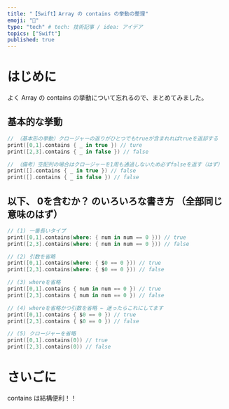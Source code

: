 ```yaml
---
title: "【Swift】Array の contains の挙動の整理"
emoji: "🔖"
type: "tech" # tech: 技術記事 / idea: アイデア
topics: ["Swift"]
published: true
---
```


# はじめに

よく Array の contains の挙動について忘れるので、まとめてみました。

## 基本的な挙動

```swift
// （基本形の挙動）クロージャーの返りがひとつでもtrueが含まれればtrueを返却する
print([0,1].contains { _ in true }) // ture
print([2,3].contains { _ in false }) // false

// （備考）空配列の場合はクロージャーを1周も通過しないため必ずfalseを返す（はず）
print([].contains { _ in true }) // false
print([].contains { _ in false }) // false
```

## 以下、 0を含むか？ のいろいろな書き方 （全部同じ意味のはず）

```swift
// (1) 一番長いタイプ
print([0,1].contains(where: { num in num == 0 })) // true
print([2,3].contains(where: { num in num == 0 })) // false

// (2) 引数を省略
print([0,1].contains(where: { $0 == 0 })) // true
print([2,3].contains(where: { $0 == 0 })) // false

// (3) whereを省略
print([0,1].contains { num in num == 0 }) // true
print([2,3].contains { num in num == 0 }) // false

// (4) whereを省略かつ引数を省略 ← 迷ったらこれにしてます
print([0,1].contains { $0 == 0 }) // true
print([2,3].contains { $0 == 0 }) // false

// (5) クロージャーを省略
print([0,1].contains(0)) // true
print([2,3].contains(0)) // false
```

# さいごに

contains は結構便利！！
